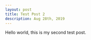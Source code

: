 ```yaml
---
layout: post
title: Test Post 2
description: Aug 28th, 2019
---
```


Hello world, this is my second test post.
